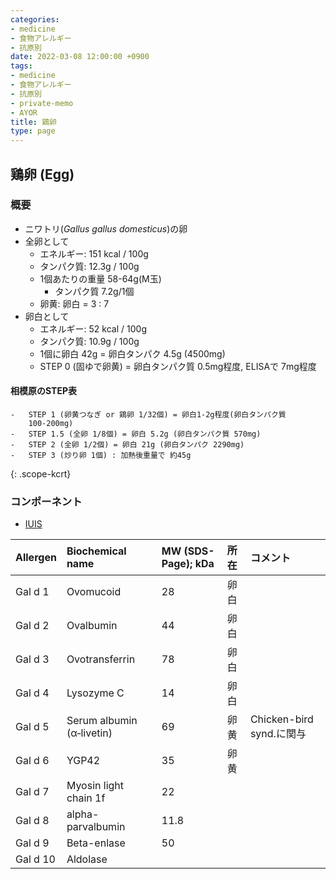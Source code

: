 ```yaml
---
categories:
- medicine
- 食物アレルギー
- 抗原別
date: 2022-03-08 12:00:00 +0900
tags:
- medicine
- 食物アレルギー
- 抗原別
- private-memo
- AYOR
title: 鶏卵
type: page
---
```


## 鶏卵 (Egg)

### 概要

- ニワトリ(*Gallus gallus domesticus*)の卵
- 全卵として
  - エネルギー: 151 kcal / 100g
  - タンパク質: 12.3g / 100g
  - 1個あたりの重量 58-64g(M玉)
    - タンパク質 7.2g/1個
  - 卵黄: 卵白 = 3 : 7
- 卵白として
  - エネルギー: 52 kcal / 100g
  - タンパク質: 10.9g / 100g
  - 1個に卵白 42g = 卵白タンパク 4.5g (4500mg)
  - STEP 0 (固ゆで卵黄) = 卵白タンパク質 0.5mg程度, ELISAで 7mg程度

#### 相模原のSTEP表

```
-   STEP 1 (卵黄つなぎ or 鶏卵 1/32個) = 卵白1-2g程度(卵白タンパク質
    100-200mg)
-   STEP 1.5 (全卵 1/8個) = 卵白 5.2g (卵白タンパク質 570mg)
-   STEP 2 (全卵 1/2個) = 卵白 21g (卵白タンパク 2290mg)
-   STEP 3 (炒り卵 1個) : 加熱後重量で 約45g
```

{: .scope-kcrt}

### コンポーネント

- [IUIS](http://www.allergen.org/search.php?Species=Gallus%20domesticus)

|Allergen|Biochemical name|MW (SDS-Page); kDa|所在|コメント|
|:----|:----|:----|:----|:----|
|Gal d 1|Ovomucoid|28|卵白| |
|Gal d 2|Ovalbumin|44|卵白| |
|Gal d 3|Ovotransferrin|78|卵白| |
|Gal d 4|Lysozyme C|14|卵白| |
|Gal d 5|Serum albumin (α‐livetin)|69|卵黄|Chicken-bird synd.に関与|
|Gal d 6|YGP42|35|卵黄| |
|Gal d 7|Myosin light chain 1f|22| | |
|Gal d 8|alpha-parvalbumin|11.8| | |
|Gal d 9|Beta-enlase|50| | |
|Gal d 10|Aldolase| | | |
